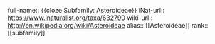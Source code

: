 full-name:: {{cloze Subfamily: Asteroideae}}
iNat-url:: https://www.inaturalist.org/taxa/632790
wiki-url:: http://en.wikipedia.org/wiki/Asteroideae
alias:: [[Asteroideae]]
rank:: [[subfamily]]